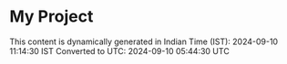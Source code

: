 # My Project

This content is dynamically generated in Indian Time (IST): 2024-09-10 11:14:30 IST
Converted to UTC: 2024-09-10 05:44:30 UTC
